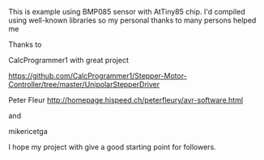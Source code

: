 This is example using BMP085 sensor with AtTiny85 chip.
I'd compiled using well-known libraries so my personal thanks to many persons helped me

Thanks to

CalcProgrammer1 with great project

https://github.com/CalcProgrammer1/Stepper-Motor-Controller/tree/master/UnipolarStepperDriver

Peter Fleur
http://homepage.hispeed.ch/peterfleury/avr-software.html

and 

mikericetga 


I hope my project with give a good starting point for followers.
